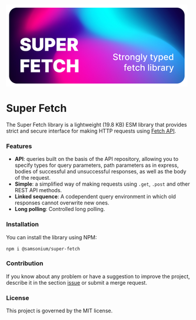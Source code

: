 ![Poster](poster.png)

# Super Fetch
The Super Fetch library is a lightweight (19.8 KB) ESM library that provides strict and secure
interface for making HTTP requests using
[Fetch API](https://developer.mozilla.orgen-USdocsWebAPIFetch_API).

### Features
- **API**: queries built on the basis of the API repository, allowing you to specify types for query parameters,
  path parameters as in express, bodies of successful and unsuccessful responses, as well as the body of the request.
- **Simple**: a simplified way of making requests using `.get`, `.post` and other REST API methods.
- **Linked sequence**: A codependent query environment in which old responses cannot overwrite new ones.
- **Long polling**: Controlled long polling.

### Installation
You can install the library using NPM:
```shell
npm i @samsonium/super-fetch
```

### Contribution
If you know about any problem or have a suggestion to improve the project, describe it in the section
[issue](https://github.com/samsonium/super-fetch/issues) or submit a merge request.

### License
This project is governed by the MIT license.

